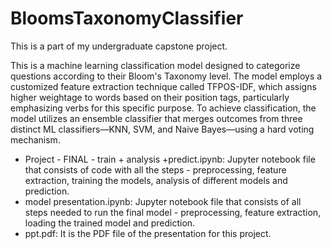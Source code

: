 # BloomsTaxonomyClassifier
This is a part of my undergraduate capstone project.

This is a machine learning classification model designed to categorize questions according to their Bloom's Taxonomy level. The model employs a customized feature extraction technique called TFPOS-IDF, which assigns higher weightage to words based on their position tags, particularly emphasizing verbs for this specific purpose. To achieve classification, the model utilizes an ensemble classifier that merges outcomes from three distinct ML classifiers—KNN, SVM, and Naive Bayes—using a hard voting mechanism.

- Project - FINAL - train + analysis +predict.ipynb: Jupyter notebook file that consists of code with all the steps - preprocessing, feature extraction, training the models, analysis of different models and prediction.
- model presentation.ipynb: Jupyter notebook file that consists of all steps needed to run the final model - preprocessing, feature extraction, loading the trained model and prediction.
- ppt.pdf: It is the PDF file of the presentation for this project.

